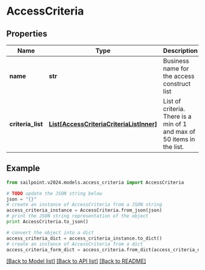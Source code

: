 # AccessCriteria


## Properties

Name | Type | Description | Notes
------------ | ------------- | ------------- | -------------
**name** | **str** | Business name for the access construct list | [optional] 
**criteria_list** | [**List[AccessCriteriaCriteriaListInner]**](AccessCriteriaCriteriaListInner.md) | List of criteria. There is a min of 1 and max of 50 items in the list. | [optional] 

## Example

```python
from sailpoint.v2024.models.access_criteria import AccessCriteria

# TODO update the JSON string below
json = "{}"
# create an instance of AccessCriteria from a JSON string
access_criteria_instance = AccessCriteria.from_json(json)
# print the JSON string representation of the object
print AccessCriteria.to_json()

# convert the object into a dict
access_criteria_dict = access_criteria_instance.to_dict()
# create an instance of AccessCriteria from a dict
access_criteria_form_dict = access_criteria.from_dict(access_criteria_dict)
```
[[Back to Model list]](../README.md#documentation-for-models) [[Back to API list]](../README.md#documentation-for-api-endpoints) [[Back to README]](../README.md)


